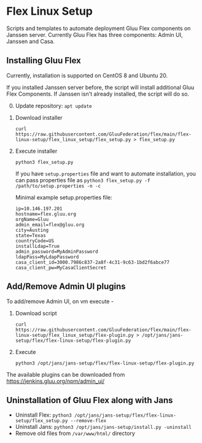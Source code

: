 Flex Linux Setup
=======================

Scripts and templates to automate deployment Gluu Flex components on Janssen server.
Currently Gluu Flex has three components: Admin UI, Janssen and Casa.

Installing Gluu Flex
-----------------------

Currently, installation is supported on CentOS 8 and Ubuntu 20.

If you installed Janssen server before, the script will install additional Gluu Flex Components. If Janssen isn't already installed, the script will do so.

0. Update repository: `apt update`

1. Download installer

   `curl https://raw.githubusercontent.com/GluuFederation/flex/main/flex-linux-setup/flex_linux_setup/flex_setup.py > flex_setup.py`

2. Execute installer
 
   `python3 flex_setup.py`

    If you have `setup.properties` file and want to automate installation, you can pass properties file as
    `python3 flex_setup.py -f /path/to/setup.properties -n -c`

    Minimal example setup.properties file:
    ```
    ip=10.146.197.201
    hostname=flex.gluu.org
    orgName=Gluu
    admin_email=flex@gluu.org
    city=Austing
    state=Texas
    countryCode=US
    installLdap=True
    admin_password=MyAdminPassword
    ldapPass=MyLdapPassword
    casa_client_id=3000.7986c837-2a8f-4c31-9c63-1bd2f6abce77
    casa_client_pw=MyCasaClientSecret
    ```

Add/Remove Admin UI plugins
--------------------------------------

To add/remove Admin UI, on vm execute -

1. Download script

   ```
   curl https://raw.githubusercontent.com/GluuFederation/flex/main/flex-linux-setup/flex_linux_setup/flex-plugin.py > /opt/jans/jans-setup/flex/flex-linux-setup/flex-plugin.py
   ```

2. Execute

    `python3 /opt/jans/jans-setup/flex/flex-linux-setup/flex-plugin.py`

The available plugins can be downloaded from https://jenkins.gluu.org/npm/admin_ui/<git-branch-name>


Uninstallation of Gluu Flex along with Jans
-----------------------------------------------

 - Uninstall Flex: `python3 /opt/jans/jans-setup/flex/flex-linux-setup/flex_setup.py --remove-flex`
 - Uninstall Jans: `python3 /opt/jans/jans-setup/install.py -uninstall`
 - Remove old files from `/var/www/html/` directory
